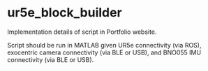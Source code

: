 # ur5e_block_builder

Implementation details of script in Portfolio website.

Script should be run in MATLAB given UR5e connectivity (via ROS), exocentric camera connectivity (via BLE or USB), and BNO055 IMU connectivity (via BLE or USB).
